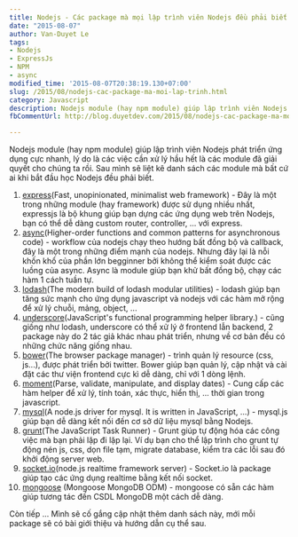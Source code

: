 ```yaml
---
title: Nodejs - Các package mà mọi lập trình viên Nodejs đều phải biết.
date: "2015-08-07"
author: Van-Duyet Le
tags:
- Nodejs
- ExpressJs
- NPM
- async
modified_time: '2015-08-07T20:38:19.130+07:00'
slug: /2015/08/nodejs-cac-package-ma-moi-lap-trinh.html
category: Javascript
description: Nodejs module (hay npm module) giúp lập trình viên Nodejs phát triển ứng dụng cực nhanh, lý do là các việc cần xử lý hầu hết là các module đã giải quyết cho chúng ta rồi. Sau mình sẽ liệt kê danh sách các module mà bất cứ ai khi bắt đầu học Nodejs đều phải biết.
fbCommentUrl: http://blog.duyetdev.com/2015/08/nodejs-cac-package-ma-moi-lap-trinh.html

---
```


Nodejs module (hay npm module) giúp lập trình viên Nodejs phát triển ứng dụng cực nhanh, lý do là các việc cần xử lý hầu hết là các module đã giải quyết cho chúng ta rồi. Sau mình sẽ liệt kê danh sách các module mà bất cứ ai khi bắt đầu học Nodejs đều phải biết.

1. [express](https://www.npmjs.com/package/express)(Fast, unopinionated, minimalist web framework) - Đây là một trong những module (hay framework) được sử dụng nhiều nhất, expressjs là bộ khung giúp bạn dựng các ứng dụng web trên Nodejs, bạn có thể dễ dàng custom router, controller, ... với express.
2. [async](https://www.npmjs.com/package/async)(Higher-order functions and common patterns for asynchronous code) - workflow của nodejs chạy theo hướng bất đồng bộ và callback, đây là một trong những điểm mạnh của nodejs. Nhưng đây lại là nỗi khốn khổ của phần lớn begginner bởi không thể kiểm soát được các luồng của async. Async là module giúp bạn khử bất đồng bộ, chạy các hàm 1 cách tuần tự. 
3. [lodash](https://www.npmjs.com/package/lodash)(The modern build of lodash modular utilities) - lodash giúp bạn tăng sức mạnh cho ứng dụng javascript và nodejs với các hàm mở rộng để xử lý chuỗi, mảng, object, ... 
4. [underscore](https://www.npmjs.com/package/underscore)(JavaScript's functional programming helper library.) - cũng giống như lodash, underscore có thể xử lý ở frontend lẫn backend, 2 package này do 2 tác giả khác nhau phát triển, nhưng về cơ bản đều có những chức năng giống nhau. 
5. [bower](https://www.npmjs.com/package/bower)(The browser package manager) - trình quản lý resource (css, js...), được phát triển bởi twitter. Bower giúp bạn quản lý, cập nhật và cài đặt các thư viện frontend cực kì dễ dàng, chỉ với 1 dòng lệnh. 
6. [moment](https://www.npmjs.com/package/moment)(Parse, validate, manipulate, and display dates) - Cung cấp các hàm helper để xử lý, tính toán, xác thực, hiển thị, ... thời gian trong javascript.
7. [mysql](https://www.npmjs.com/package/mysql)(A node.js driver for mysql. It is written in JavaScript, ...) - mysql.js giúp bạn dễ dàng kết nối đến cơ sở dữ liệu mysql bằng Nodejs. 
8. [grunt](https://www.npmjs.com/package/grunt)(The JavaScript Task Runner) - Grunt giúp tự động hóa các công việc mà bạn phải lặp đi lặp lại. Ví dụ bạn cho thể lập trình cho grunt tự động nén js, css, dọn file tạm, migrate database, kiểm tra các lỗi sau đó khởi động server web. 
9. [socket.io](https://www.npmjs.com/package/socket.io)(node.js realtime framework server) - Socket.io là package giúp tạo các ứng dụng realtime bằng kết nối socket. 
10. [mongoose](https://www.npmjs.com/package/mongoose) (Mongoose MongoDB ODM) - mongoose có sẵn các hàm giúp tương tác đến CSDL MongoDB một cách dễ dàng. 

Còn tiếp ... Mình sẽ cố gắng cập nhật thêm danh sách này, mới mỗi package sẽ có bài giới thiệu và hướng dẫn cụ thể sau. 
